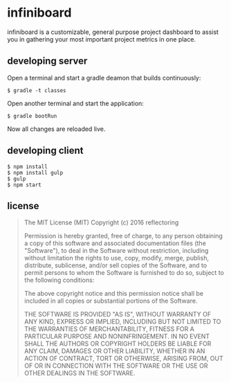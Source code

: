 # infiniboard
infiniboard is a customizable, general purpose project dashboard to assist you in gathering your most important project metrics in one place.


## developing server

Open a terminal and start a gradle deamon that builds continuously:
```
$ gradle -t classes
```

Open another terminal and start the application:
```
$ gradle bootRun
```

Now all changes are reloaded live.

## developing client

```
$ npm install
$ npm install gulp
$ gulp
$ npm start
```


## license

> The MIT License (MIT)
> Copyright (c) 2016 reflectoring
> 
> Permission is hereby granted, free of charge, to any person obtaining a copy of this software and associated documentation files (the "Software"), to deal in the Software without restriction, including without limitation the rights to use, copy, modify, merge, publish, distribute, sublicense, and/or sell copies of the Software, and to permit persons to whom the Software is furnished to do so, subject to the following conditions:
> 
> The above copyright notice and this permission notice shall be included in all copies or substantial portions of the Software.
> 
> THE SOFTWARE IS PROVIDED "AS IS", WITHOUT WARRANTY OF ANY KIND, EXPRESS OR IMPLIED, INCLUDING BUT NOT LIMITED TO THE WARRANTIES OF MERCHANTABILITY, FITNESS FOR A PARTICULAR PURPOSE AND NONINFRINGEMENT. IN NO EVENT SHALL THE AUTHORS OR COPYRIGHT HOLDERS BE LIABLE FOR ANY CLAIM, DAMAGES OR OTHER LIABILITY, WHETHER IN AN ACTION OF CONTRACT, TORT OR OTHERWISE, ARISING FROM, OUT OF OR IN CONNECTION WITH THE SOFTWARE OR THE USE OR OTHER DEALINGS IN THE SOFTWARE.
